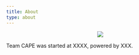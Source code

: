 ```yaml
---
title: About
type: about
---
```


<p align="center"><img src="/cape/images/usie.jpg"></p>

Team CAPE was started at XXXX, powered by XXX.
